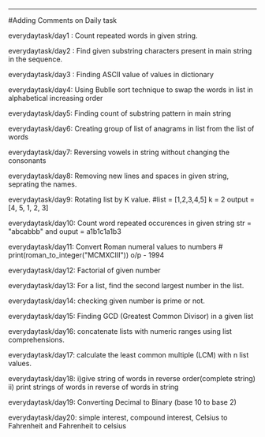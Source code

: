 ---------------------------------------------------------------------------------------------------------------------------------------------------------------------------------
#Adding Comments on Daily task

everydaytask/day1 : Count repeated words in given string.

everydaytask/day2 : Find given substring characters present in main string in the sequence.

everydaytask/day3 : Finding ASCII value of values in dictionary

everydaytask/day4: Using Bublle sort technique to swap the words in list in alphabetical increasing order

everydaytask/day5: Finding count of substring pattern in main string

everydaytask/day6: Creating group of list of anagrams in list from the list of words

everydaytask/day7: Reversing vowels in string without changing the consonants

everydaytask/day8: Removing new lines and spaces in given string, seprating the names.

everydaytask/day9: Rotating list by K value. #list = [1,2,3,4,5] k = 2 output = [4, 5, 1, 2, 3]
      
everydaytask/day10: Count word repeated occurences in given string str = "abcabbb" and ouput = a1b1c1a1b3

everydaytask/day11: Convert Roman numeral values to numbers # print(roman_to_integer("MCMXCIII"))  o/p - 1994

everydaytask/day12: Factorial of given number

everydaytask/day13: For a list, find the second largest number in the list.

everydaytask/day14: checking given number is prime or not.

everydaytask/day15: Finding GCD (Greatest Common Divisor) in a given list 

everydaytask/day16: concatenate lists with numeric ranges using list comprehensions.

everydaytask/day17: calculate the least common multiple (LCM) with n list values.

everydaytask/day18: i)give string of words in reverse order(complete string) ii) print strings of words in reverse of words in string

everydaytask/day19: Converting Decimal to Binary (base 10 to base 2)

everydaytask/day20: simple interest, compound interest, Celsius to Fahrenheit and Fahrenheit to celsius
